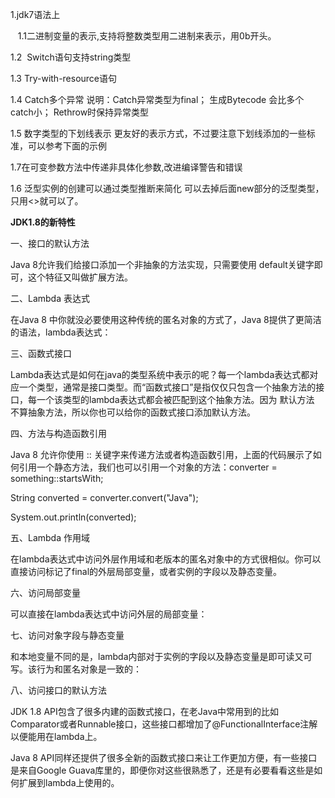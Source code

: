1.jdk7语法上

   1.1二进制变量的表示,支持将整数类型用二进制来表示，用0b开头。

1.2  Switch语句支持string类型 

1.3 Try-with-resource语句 

1.4 Catch多个异常 说明：Catch异常类型为final； 生成Bytecode 会比多个catch小； Rethrow时保持异常类型

1.5 数字类型的下划线表示 更友好的表示方式，不过要注意下划线添加的一些标准，可以参考下面的示例

1.7在可变参数方法中传递非具体化参数,改进编译警告和错误 

1.6 泛型实例的创建可以通过类型推断来简化 可以去掉后面new部分的泛型类型，只用&lt;&gt;就可以了。





**JDK1.8的新特性**

一、接口的默认方法

Java 8允许我们给接口添加一个非抽象的方法实现，只需要使用 default关键字即可，这个特征又叫做扩展方法。

二、Lambda 表达式

在Java 8 中你就没必要使用这种传统的匿名对象的方式了，Java 8提供了更简洁的语法，lambda表达式：

三、函数式接口

Lambda表达式是如何在java的类型系统中表示的呢？每一个lambda表达式都对应一个类型，通常是接口类型。而“函数式接口”是指仅仅只包含一个抽象方法的接口，每一个该类型的lambda表达式都会被匹配到这个抽象方法。因为 默认方法 不算抽象方法，所以你也可以给你的函数式接口添加默认方法。

四、方法与构造函数引用

Java 8 允许你使用 :: 关键字来传递方法或者构造函数引用，上面的代码展示了如何引用一个静态方法，我们也可以引用一个对象的方法：converter = something::startsWith;

String converted = converter.convert\("Java"\);

System.out.println\(converted\);

五、Lambda 作用域

在lambda表达式中访问外层作用域和老版本的匿名对象中的方式很相似。你可以直接访问标记了final的外层局部变量，或者实例的字段以及静态变量。

六、访问局部变量

可以直接在lambda表达式中访问外层的局部变量：

七、访问对象字段与静态变量

和本地变量不同的是，lambda内部对于实例的字段以及静态变量是即可读又可写。该行为和匿名对象是一致的：

八、访问接口的默认方法

JDK 1.8 API包含了很多内建的函数式接口，在老Java中常用到的比如Comparator或者Runnable接口，这些接口都增加了@FunctionalInterface注解以便能用在lambda上。

Java 8 API同样还提供了很多全新的函数式接口来让工作更加方便，有一些接口是来自Google Guava库里的，即便你对这些很熟悉了，还是有必要看看这些是如何扩展到lambda上使用的。 

